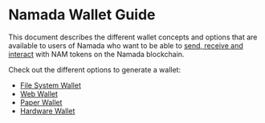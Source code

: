 # Namada Wallet Guide

This document describes the different wallet concepts and options that are available to users of Namada who want to be able to [send, receive and interact](../../users/send-and-receive-nam-tokens.md) with NAM tokens on the Namada blockchain.


<!-- I want to either hyperlink or delete the below. I don't understand-->

Check out the different options to generate a wallet:

- [File System Wallet](./file-system-wallet.md)
- [Web Wallet](./web-wallet.md)
- [Paper Wallet](./paper-wallet.md)
- [Hardware Wallet](./hardware-wallet.md)
